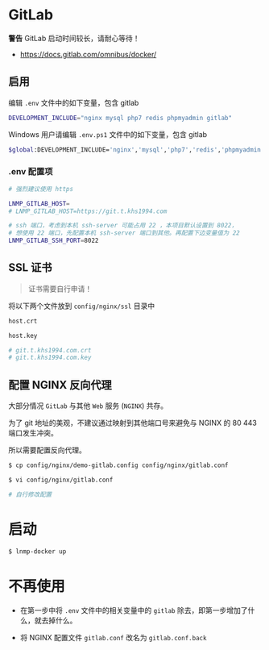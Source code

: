 # GitLab

**警告** GitLab 启动时间较长，请耐心等待！

* https://docs.gitlab.com/omnibus/docker/

## 启用

编辑 `.env` 文件中的如下变量，包含 gitlab

```bash
DEVELOPMENT_INCLUDE="nginx mysql php7 redis phpmyadmin gitlab"
```

Windows 用户请编辑 `.env.ps1` 文件中的如下变量，包含 gitlab

```bash
$global:DEVELOPMENT_INCLUDE='nginx','mysql','php7','redis','phpmyadmin','gitlab'
```

### .env 配置项

```bash
# 强烈建议使用 https

LNMP_GITLAB_HOST=
# LNMP_GITLAB_HOST=https://git.t.khs1994.com

# ssh 端口，考虑到本机 ssh-server 可能占用 22 ，本项目默认设置到 8022，
# 想使用 22 端口，先配置本机 ssh-server 端口到其他。再配置下边变量值为 22
LNMP_GITLAB_SSH_PORT=8022
```

## SSL 证书

> 证书需要自行申请！

将以下两个文件放到 `config/nginx/ssl` 目录中

```bash
host.crt

host.key

# git.t.khs1994.com.crt
# git.t.khs1994.com.key
```

## 配置 NGINX 反向代理

大部分情况 `GitLab` 与其他 `Web` 服务 (`NGINX`) 共存。

为了 git 地址的美观，不建议通过映射到其他端口号来避免与 NGINX 的 80 443 端口发生冲突。

所以需要配置反向代理。

```bash
$ cp config/nginx/demo-gitlab.config config/nginx/gitlab.conf

$ vi config/nginx/gitlab.conf

# 自行修改配置
```

# 启动

```bash
$ lnmp-docker up
```

# 不再使用

* 在第一步中将 `.env` 文件中的相关变量中的 `gitlab` 除去，即第一步增加了什么，就去掉什么。

* 将 NGINX 配置文件 `gitlab.conf` 改名为 `gitlab.conf.back`
